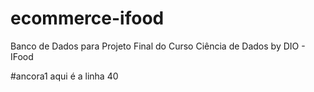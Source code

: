 # ecommerce-ifood
Banco de Dados para Projeto Final do Curso Ciência de Dados by DIO - IFood





































#ancora1 aqui é a linha 40







